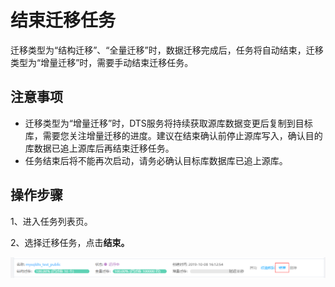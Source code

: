 # 结束迁移任务

迁移类型为“结构迁移”、“全量迁移”时，数据迁移完成后，任务将自动结束，迁移类型为“增量迁移”时，需要手动结束迁移任务。

## 注意事项

- 迁移类型为“增量迁移”时，DTS服务将持续获取源库数据变更后复制到目标库，需要您关注增量迁移的进度。建议在结束确认前停止源库写入，确认目的库数据已追上源库后再结束迁移任务。
- 任务结束后将不能再次启动，请务必确认目标库数据库已追上源库。

## 操作步骤

1、进入任务列表页。

2、选择迁移任务，点击**结束。**

![1571223249585](../../../../image/Data-Transmission-Service/dts-007.png)



